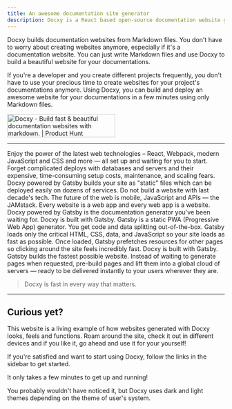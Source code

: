 ```yaml
---
title: An awesome documentation site generator
description: Docxy is a React based open-source documentation website generator. Build beautiful, blazing fast documentation sites for your projects with just markdown.
---
```


Docxy builds documentation websites from Markdown files. You don't have
to worry about creating websites anymore, especially if it's a documentation
website. You can just write Markdown files and use Docxy to build a
beautiful website for your documentations.

If you're a developer and you create different projects frequently, you don't
have to use your precious time to create websites for your project's
documentations anymore. Using Docxy, you can build and deploy an awesome
website for your documentations in a few minutes using only Markdown files.

<a href="https://www.producthunt.com/posts/docxy?utm_source=badge-featured&utm_medium=badge&utm_souce=badge-docxy" target="_blank"><img src="https://api.producthunt.com/widgets/embed-image/v1/featured.svg?post_id=270848&theme=dark" alt="Docxy - Build fast & beautiful documentation websites with markdown. | Product Hunt" style="width: 250px; height: 54px;" width="250" height="54" /></a>

---

<note type="Modern web tech without the headache">
    Enjoy the power of the latest web technologies – React, Webpack, modern
    JavaScript and CSS and more — all set up and waiting for you to start.
</note>

<note type="Scale to the entire internet">
    Forget complicated deploys with databases and servers and their expensive,
    time-consuming setup costs, maintenance, and scaling fears. Docxy
    powered by Gatsby builds your site as "static" files which can be deployed
    easily on dozens of services.
</note>

<note type="Future-proof your website">
    Do not build a website with last decade's tech. The future of the web is
    mobile, JavaScript and APIs — the JAMstack. Every website is a web app and
    every web app is a website. Docxy powered by Gatsby is the
    documentation generator you've been waiting for.
</note>

<note type="Static Progressive Web Apps">
    Docxy is built with Gatsby. Gatsby is a static PWA (Progressive Web App)
    generator. You get code and data splitting out-of-the-box. Gatsby loads only
    the critical HTML, CSS, data, and JavaScript so your site loads as fast as
    possible. Once loaded, Gatsby prefetches resources for other pages so clicking
    around the site feels incredibly fast.
</note>

<note type="Speed past the competition">
    Docxy is built with Gatsby. Gatsby builds the fastest possible website.
    Instead of waiting to generate pages when requested, pre-build pages and lift
    them into a global cloud of servers — ready to be delivered instantly to your
    users wherever they are.
</note>

> Docxy is fast in every way that matters.

---

## Curious yet?

This website is a living example of how websites generated with Docxy
looks, feels and functions.
Roam around the site, check it out in different devices and if you like it,
go ahead and use it for your yourself!

If you're satisfied and want to start using Docxy, follow the links in
the sidebar to get started.

It only takes a few minutes to get up and running!

<note type="info">
    You probably wouldn't have noticed it, but Docxy uses dark and light themes
    depending on the theme of user's system.
</note>
